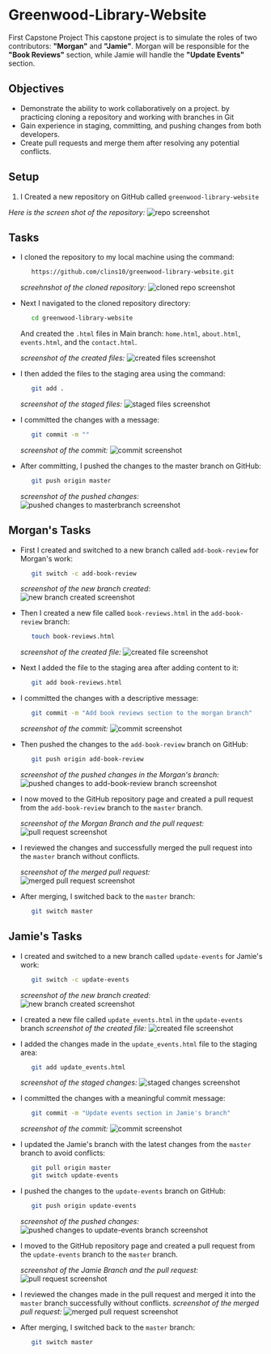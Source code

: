 # Greenwood-Library-Website

First Capstone Project
 This capstone project is to simulate the roles of two contributors: **"Morgan"** and **"Jamie"**. Morgan will be responsible for the **"Book Reviews"** section, while Jamie will handle the **"Update Events"** section.

## Objectives

- Demonstrate the ability to work collaboratively on a project. by practicing cloning a repository and working with branches in Git
- Gain experience in staging, committing, and pushing changes from both developers.
- Create pull requests and merge them after resolving any potential conflicts.

## Setup

1. I Created a new repository on GitHub called `greenwood-library-website`

_Here is the screen shot of the repository:_
 ![repo screenshot](img/0.creatingRepo.png)

## Tasks

- I cloned the repository to my local machine using the command:

    ```bash git clone
       https://github.com/clins10/greenwood-library-website.git
    ```

    _screehnshot of the cloned repository:_
    ![cloned repo screenshot](img/1.gitcloneRepo.png)

- Next I navigated to the cloned repository directory:

    ```bash
       cd greenwood-library-website
    ```

    And created the `.html` files in Main branch:
    `home.html`,
    `about.html`,
    `events.html`, and the
    `contact.html`.

    _screenshot of the created files:_
    ![created files screenshot](img/2.creatingFiles-in-The-MainBranch.png)

- I then added the files to the staging area using the command:

    ```bash
       git add .
    ```

    _screenshot of the staged files:_
    ![staged files screenshot](img/3.stagingfiles4commit-gitadd.png)

- I committed the changes with a message:

    ```bash
       git commit -m ""
    ```

    _screenshot of the commit:_
    ![commit screenshot](img/4.commitingaddedFilesFrstTime.png)

- After committing, I pushed the changes to the master branch on GitHub:

    ```bash
       git push origin master
    ```

    _screenshot of the pushed changes:_
    ![pushed changes to masterbranch screenshot](img/5.pushingFilesToMasterBranch.png)

## Morgan's Tasks

- First I created and switched to a new branch called `add-book-review` for Morgan's work:

    ```bash
       git switch -c add-book-review
    ```

    _screenshot of the new branch created:_
    ![new branch created screenshot](img/6.created&switchedToadd-book-reviewBranch.png)

- Then I created a new file called `book-reviews.html` in the `add-book-review` branch:

    ```bash
       touch book-reviews.html
    ```

    _screenshot of the created file:_
    ![created file screenshot](img/7.creatinefileinMorgansBranch.png)

- Next I added the file to the staging area after adding content to it:

    ```bash
       git add book-reviews.html
    ```

- I committed the changes with a descriptive message:

    ```bash
       git commit -m "Add book reviews section to the morgan branch"
    ```

    _screenshot of the commit:_
    ![commit screenshot](img/8.commitedChangesInMorganBranch.png)

- Then pushed the changes to the `add-book-review` branch on GitHub:

    ```bash
       git push origin add-book-review
    ```

    _screenshot of the pushed changes in the Morgan's branch:_
    ![pushed changes to add-book-review branch screenshot](img/9.pushedToMorganBranch.png)
  
- I now moved to the GitHub repository page and created a pull request from the `add-book-review` branch to the `master` branch.
  
    _screenshot of the Morgan Branch and the pull request:_
    ![pull request screenshot](img/11.MorganBranchPR.png)

- I reviewed the changes and successfully merged the pull request into the `master` branch without conflicts.

    _screenshot of the merged pull request:_
    ![merged pull request screenshot](img/13.MorganPRmergedSuccessful.png)

- After merging, I switched back to the `master` branch:

    ```bash
       git switch master
    ```

## Jamie's Tasks

- I created and switched to a new branch called `update-events` for Jamie's work:

    ```bash
       git switch -c update-events
    ```

    _screenshot of the new branch created:_
    ![new branch created screenshot](img/14.created&switchedJamieBranch.png)

- I created a new file called `update_events.html` in the `update-events` branch
  _screenshot of the created file:_
  ![created file screenshot](img/15.createdFileInJamieBranch.png)

- I added the changes made in the `update_events.html` file to the staging area:

    ```bash
       git add update_events.html
    ```

    _screenshot of the staged changes:_
    ![staged changes screenshot](img/16.stagingchangesInJamieBranch.png)

- I committed the changes with a meaningful commit message:

    ```bash
       git commit -m "Update events section in Jamie's branch"
    ```

    _screenshot of the commit:_
    ![commit screenshot](img/17.commitedChangesinJamieBranch.png)

- I updated the Jamie's branch with the latest changes from the `master` branch to avoid conflicts:

    ```bash
       git pull origin master
       git switch update-events
    ```

- I pushed the changes to the `update-events` branch on GitHub:

    ```bash
       git push origin update-events
    ```

    _screenshot of the pushed changes:_
    ![pushed changes to update-events branch screenshot](img/18.pushedToJamieBranch.png)

- I moved to the GitHub repository page and created a pull request from the `update-events` branch to the `master` branch.
  
    _screenshot of the Jamie Branch and the pull request:_
    ![pull request screenshot](img/20.PR4Jamie.png)

- I reviewed the changes made in the pull request and merged it into the `master` branch successfully without conflicts.
  _screenshot of the merged pull request:_
  ![merged pull request screenshot](img/23.JamiePRmergedSuccess.png)

- After merging, I switched back to the `master` branch:

    ```bash
       git switch master
    ```
